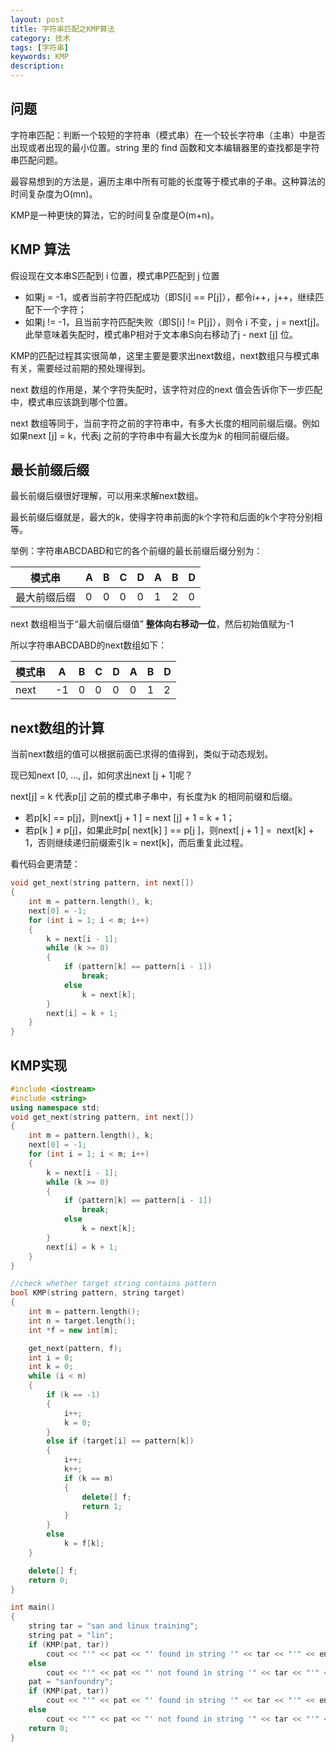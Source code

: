 ```yaml
---
layout: post
title: 字符串匹配之KMP算法
category: 技术
tags: [字符串]
keywords: KMP
description:
---
```


## 问题

字符串匹配：判断一个较短的字符串（模式串）在一个较长字符串（主串）中是否出现或者出现的最小位置。string 里的 find 函数和文本编辑器里的查找都是字符串匹配问题。

最容易想到的方法是，遍历主串中所有可能的长度等于模式串的子串。这种算法的时间复杂度为O(mn)。

KMP是一种更快的算法，它的时间复杂度是O(m+n)。

## KMP 算法

假设现在文本串S匹配到 i 位置，模式串P匹配到 j 位置

- 如果j = -1，或者当前字符匹配成功（即S[i] == P[j]），都令i++，j++，继续匹配下一个字符；
- 如果j != -1，且当前字符匹配失败（即S[i] != P[j]），则令 i 不变，j = next[j]。此举意味着失配时，模式串P相对于文本串S向右移动了j - next [j] 位。

KMP的匹配过程其实很简单，这里主要是要求出next数组，next数组只与模式串有关，需要经过前期的预处理得到。

next 数组的作用是，某个字符失配时，该字符对应的next 值会告诉你下一步匹配中，模式串应该跳到哪个位置。

next 数组等同于，当前字符之前的字符串中，有多大长度的相同前缀后缀。例如如果next [j] = k，代表j 之前的字符串中有最大长度为*k* 的相同前缀后缀。

## 最长前缀后缀

最长前缀后缀很好理解，可以用来求解next数组。

最长前缀后缀就是，最大的k，使得字符串前面的k个字符和后面的k个字符分别相等。

举例：字符串ABCDABD和它的各个前缀的最长前缀后缀分别为：

| 模式串    | A    | B    | C    | D    | A    | B    | D    |
| ------ | ---- | ---- | ---- | ---- | ---- | ---- | ---- |
| 最大前缀后缀 | 0    | 0    | 0    | 0    | 1    | 2    | 0    |

next 数组相当于“最大前缀后缀值” **整体向右移动一位**，然后初始值赋为-1

所以字符串ABCDABD的next数组如下：

| 模式串  | A    | B    | C    | D    | A    | B    | D    |
| ---- | ---- | ---- | ---- | ---- | ---- | ---- | ---- |
| next | -1   | 0    | 0    | 0    | 0    | 1    | 2    |

## next数组的计算

当前next数组的值可以根据前面已求得的值得到，类似于动态规划。

现已知next [0, ..., j]，如何求出next [j + 1]呢？

next[j] = k 代表p[j] 之前的模式串子串中，有长度为k 的相同前缀和后缀。

- 若p[k] == p[j]，则next[j + 1 ] = next [j] + 1 = k + 1；
- 若p[k ] ≠ p[j]，如果此时p[ next[k] ] == p[j ]，则next[ j + 1 ] =  next[k] + 1，否则继续递归前缀索引k = next[k]，而后重复此过程。

看代码会更清楚：

```c++
void get_next(string pattern, int next[])
{
	int m = pattern.length(), k;
	next[0] = -1;
	for (int i = 1; i < m; i++)
	{
		k = next[i - 1];
		while (k >= 0)
		{
			if (pattern[k] == pattern[i - 1])
				break;
			else
				k = next[k];
		}
		next[i] = k + 1;
	}
}
```

## KMP实现

```c++
#include <iostream>
#include <string>
using namespace std;
void get_next(string pattern, int next[])
{
	int m = pattern.length(), k;
	next[0] = -1;
	for (int i = 1; i < m; i++)
	{
		k = next[i - 1];
		while (k >= 0)
		{
			if (pattern[k] == pattern[i - 1])
				break;
			else
				k = next[k];
		}
		next[i] = k + 1;
	}
}

//check whether target string contains pattern 
bool KMP(string pattern, string target)
{
	int m = pattern.length();
	int n = target.length();
	int *f = new int[m];

	get_next(pattern, f);
	int i = 0;
	int k = 0;
	while (i < n)
	{
		if (k == -1)
		{
			i++;
			k = 0;
		}
		else if (target[i] == pattern[k])
		{
			i++;
			k++;
			if (k == m)
			{
				delete[] f;
				return 1;
			}
		}
		else
			k = f[k];
	}

	delete[] f;
	return 0;
}

int main()
{
	string tar = "san and linux training";
	string pat = "lin";
	if (KMP(pat, tar))
		cout << "'" << pat << "' found in string '" << tar << "'" << endl;
	else
		cout << "'" << pat << "' not found in string '" << tar << "'" << endl;
	pat = "sanfoundry";
	if (KMP(pat, tar))
		cout << "'" << pat << "' found in string '" << tar << "'" << endl;
	else
		cout << "'" << pat << "' not found in string '" << tar << "'" << endl;
	return 0;
}
```

